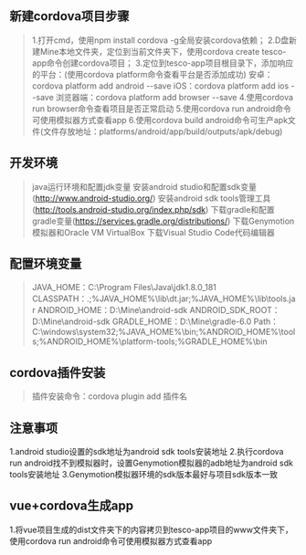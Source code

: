 ## 新建cordova项目步骤
> 1.打开cmd，使用npm install cordova -g全局安装cordova依赖；
> 2.D盘新建Mine本地文件夹，定位到当前文件夹下，使用cordova create tesco-app命令创建cordova项目；
> 3.定位到tesco-app项目根目录下，添加响应的平台：(使用cordova platform命令查看平台是否添加成功)
    安卓：cordova platform add android --save
    iOS：cordova platform add ios --save
    浏览器端：cordova platform add browser --save
> 4.使用cordova run browser命令查看项目是否正常启动
> 5.使用cordova run android命令可使用模拟器方式查看app
> 6.使用cordova build android命令可生产apk文件(文件存放地址：platforms/android/app/build/outputs/apk/debug)



## 开发环境
> java运行环境和配置jdk变量
> 安装android studio和配置sdk变量(http://www.android-studio.org/)
> 安装android sdk tools管理工具(http://tools.android-studio.org/index.php/sdk)
> 下载gradle和配置gradle变量(https://services.gradle.org/distributions/)
> 下载Genymotion模拟器和Oracle VM VirtualBox
> 下载Visual Studio Code代码编辑器



## 配置环境变量
> JAVA_HOME：C:\Program Files\Java\jdk1.8.0_181
> CLASSPATH：.;%JAVA_HOME%\lib\dt.jar;%JAVA_HOME%\lib\tools.jar
> ANDROID_HOME：D:\Mine\android-sdk
> ANDROID_SDK_ROOT：D:\Mine\android-sdk
> GRADLE_HOME：D:\Mine\gradle-6.0
> Path：C:\windows\system32;%JAVA_HOME%\bin;%ANDROID_HOME%\tools;%ANDROID_HOME%\platform-tools;%GRADLE_HOME%\bin


## cordova插件安装
> 插件安装命令：cordova plugin add 插件名


## 注意事项
1.android studio设置的sdk地址为android sdk tools安装地址
2.执行cordova run android找不到模拟器时，设置Genymotion模拟器的adb地址为android sdk tools安装地址
3.Genymotion模拟器环境的sdk版本最好与项目sdk版本一致



## vue+cordova生成app
1.将vue项目生成的dist文件夹下的内容拷贝到tesco-app项目的www文件夹下，使用cordova run android命令可使用模拟器方式查看app